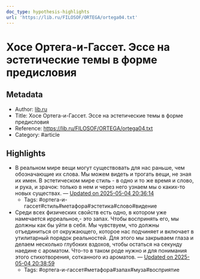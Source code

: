 ```yaml
---
doc_type: hypothesis-highlights
url: 'https://lib.ru/FILOSOF/ORTEGA/ortega04.txt'
---
```

# Хосе Ортега-и-Гассет. Эссе на эстетические темы в форме предисловия

## Metadata
- Author: [lib.ru]()
- Title: Хосе Ортега-и-Гассет. Эссе на эстетические темы в форме предисловия
- Reference: https://lib.ru/FILOSOF/ORTEGA/ortega04.txt
- Category: #article

## Highlights
- В реальном мире вещи могут существовать для нас раньше, чем обозначающие их слова. Мы можем видеть и трогать вещи, не зная их имен. В эстетическом мире стиль - в одно и то же время и слово, и рука, и зрачок: только в нем и через него узнаем мы о каких-то новых существах. — [Updated on 2025-05-04 20:36:14](https://hyp.is/RySfTikOEfCGA39kvLlojA/lib.ru/FILOSOF/ORTEGA/ortega04.txt)
   - Tags: #ортега-и-гассет#стиль#метафора#эстетика#слово#видение
-  Среди всех физических свойств есть одно, в котором уже намечается ирреальное,- это запах. Чтобы воспринять его, мы должны как бы уйти в себя. Мы чувствуем, что должны отъединиться от окружающего, которое нас подчиняет и включает в утилитарный порядок реальностей. Для этого мы закрываем глаза и делаем несколько глубоких вздохов, чтобы остаться на секунду наедине с ароматом. Что-то в таком роде нужно и для понимания этого стихотворения, сотканного из ароматов. — [Updated on 2025-05-04 20:38:59](https://hyp.is/qVef4CkOEfCSUDPTYK2WBA/lib.ru/FILOSOF/ORTEGA/ortega04.txt)
   - Tags: #ортега-и-гассет#метафора#запах#муза#восприятие
